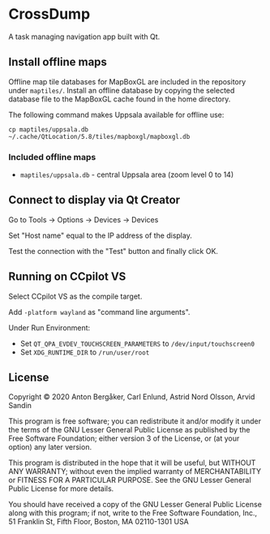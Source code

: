 # CrossDump

A task managing navigation app built with Qt.

## Install offline maps

Offline map tile databases for MapBoxGL are included in the repository under `maptiles/`.
Install an offline database by copying the selected database file to the MapBoxGL cache found in the home directory.

The following command makes Uppsala available for offline use:

```
cp maptiles/uppsala.db ~/.cache/QtLocation/5.8/tiles/mapboxgl/mapboxgl.db
```

### Included offline maps

- `maptiles/uppsala.db` - central Uppsala area (zoom level 0 to 14)

## Connect to display via Qt Creator

Go to Tools -> Options -> Devices -> Devices

Set "Host name" equal to the IP address of the display.

Test the connection with the "Test" button and finally click OK.

## Running on CCpilot VS

Select CCpilot VS as the compile target.

Add `-platform wayland` as "command line arguments".

Under Run Environment:

- Set `QT_QPA_EVDEV_TOUCHSCREEN_PARAMETERS` to `/dev/input/touchscreen0`
- Set `XDG_RUNTIME_DIR` to `/run/user/root`

## License

Copyright © 2020 Anton Bergåker, Carl Enlund, Astrid Nord Olsson, Arvid Sandin

This program is free software; you can redistribute it and/or modify
it under the terms of the GNU Lesser General Public License as published by
the Free Software Foundation; either version 3 of the License, or
(at your option) any later version.

This program is distributed in the hope that it will be useful,
but WITHOUT ANY WARRANTY; without even the implied warranty of
MERCHANTABILITY or FITNESS FOR A PARTICULAR PURPOSE.  See the
GNU Lesser General Public License for more details.

You should have received a copy of the GNU Lesser General Public License
along with this program; if not, write to the Free Software
Foundation, Inc., 51 Franklin St, Fifth Floor, Boston, MA  02110-1301  USA
